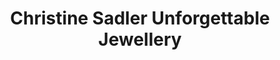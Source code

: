---
title: "Christine Sadler Unforgettable Jewellery"
url: /ayr/christine-sadler-unforgettable-jewellery/
shop: jewelry
---
